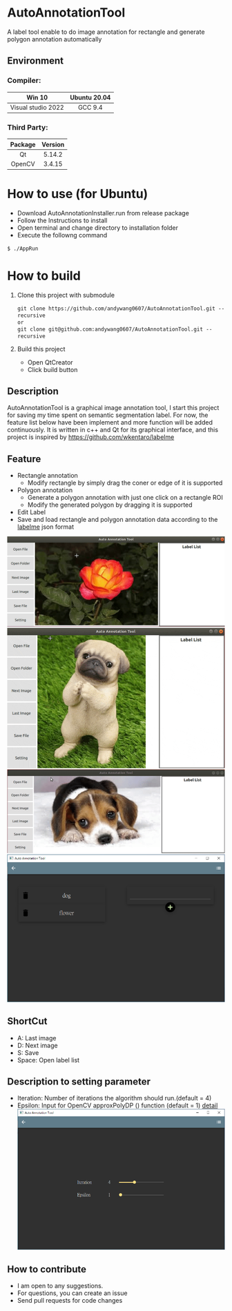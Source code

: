 # AutoAnnotationTool
A label tool enable to do image annotation for rectangle and generate polygon annotation automatically
 
## Environment
### Compiler: 
|Win 10|Ubuntu 20.04|
|:--:|:--:|
|Visual studio 2022|GCC 9.4|  

### Third Party: 
|Package|Version|
|:--:|:--:|
|Qt| 5.14.2|  
|OpenCV| 3.4.15|  

# How to use (for Ubuntu)
- Download AutoAnnotationInstaller.run from release package
- Follow the Instructions to install
- Open terminal and change directory to installation folder
- Execute the followng command
```
$ ./AppRun
```

# How to build
1. Clone this project with submodule
    ```
    git clone https://github.com/andywang0607/AutoAnnotationTool.git --recursive
    or 
    git clone git@github.com:andywang0607/AutoAnnotationTool.git --recursive
    ```

2. Build this project
    - Open QtCreator
    - Click build button

## Description
AutoAnnotationTool is a graphical image annotation tool, 
I start this project for saving my time spent on semantic segmentation label.
For now, the feature list below have been implement 
and more function will be added continuously.
It is written in c++ and Qt for its graphical interface,
and this project is inspired by https://github.com/wkentaro/labelme

## Feature
- Rectangle annotation
  - Modify rectangle by simply drag the coner or edge of it is supported 
- Polygon annotation
  - Generate a polygon annotation with just one click on a rectangle ROI
  - Modify the generated polygon by dragging it is supported
- Edit Label  
- Save and load rectangle and polygon annotation data according to the [labelme](https://github.com/wkentaro/labelme) json format


![Execute](result/flower.gif "Flower")
![Execute](result/dog.gif)  
![Execute](result/dog2.gif) 
![Execute](result/LabelEdit.PNG)
## ShortCut
- A: Last image
- D: Next image
- S: Save
- Space: Open label list

## Description to setting parameter
- Iteration: Number of iterations the algorithm should run.(default = 4)
- Epsilon: Input for OpenCV approxPolyDP () function (default = 1) [detail](https://www.programmersought.com/article/1309195733/)
![Execute](result/setting.PNG)


## How to contribute
- I am open to any suggestions.
- For questions, you can create an issue
- Send pull requests for code changes